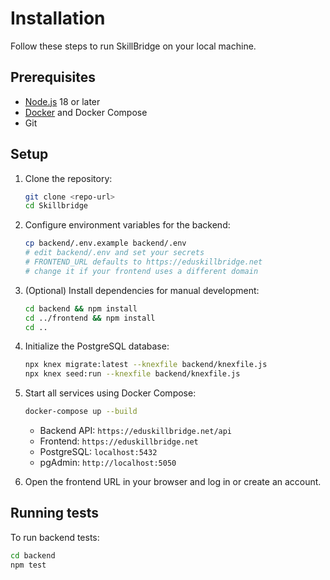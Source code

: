 # Installation

Follow these steps to run SkillBridge on your local machine.

## Prerequisites

- [Node.js](https://nodejs.org/) 18 or later
- [Docker](https://www.docker.com/) and Docker Compose
- Git

## Setup

1. Clone the repository:

   ```bash
   git clone <repo-url>
   cd Skillbridge
   ```

2. Configure environment variables for the backend:

   ```bash
   cp backend/.env.example backend/.env
   # edit backend/.env and set your secrets
   # FRONTEND_URL defaults to https://eduskillbridge.net
   # change it if your frontend uses a different domain
   ```

3. (Optional) Install dependencies for manual development:

   ```bash
   cd backend && npm install
   cd ../frontend && npm install
   cd ..
   ```

4. Initialize the PostgreSQL database:

   ```bash
   npx knex migrate:latest --knexfile backend/knexfile.js
   npx knex seed:run --knexfile backend/knexfile.js
   ```

5. Start all services using Docker Compose:

   ```bash
   docker-compose up --build
   ```

   - Backend API: `https://eduskillbridge.net/api`
   - Frontend: `https://eduskillbridge.net`
   - PostgreSQL: `localhost:5432`
   - pgAdmin: `http://localhost:5050`

6. Open the frontend URL in your browser and log in or create an account.

## Running tests

To run backend tests:

```bash
cd backend
npm test
```
